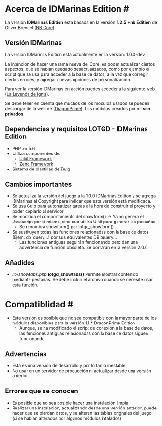 # Acerca de IDMarinas Edition #

La versión **IDMarinas Edition** esta basada en la versión **1.2.5 +nb Edition** de Oliver Brendel ([NB Core](http://nb-core.org)).


## Versión IDMarinas ##

La versión IDMarinas Edition está actualmente en la versión: 1.0.0-dev

La intención de hacer una rama nueva del Core, es poder actualizar ciertos aspectos, que se habian quedado desactualizados, como por ejemplo el script que se usa para acceder a la base de datos, a la vez que corregir ciertos errores, y agregar nuevas opciones de personalización.

Para ver la versión IDMarinas en acción puedes acceder a la siguiente web ([La Leyenda de Ignis](http://dragonverde.infommo.es)).

Se debe tener en cuenta que muchos de los módulos usados se pueden descargar de la web de ([DragonPrime](http://dragonprime.net)). Los módulos creados por mi **son privados**.

## Dependencias y requisitos LOTGD - IDMarinas Edition ##
* PHP >= 5.6
* Utiliza componentes de:
	* [Uikit Framework](http://getuikit.com)
	* [Zend Framework](https://zendframework.github.io)
* Sistema de plantillas de [Twig](http://twig.sensiolabs.org)

## Cambios importantes ##
* Se actualiza la versión del juego a la 1.0.0 IDMarinas Edition y se agrega IDMarinas al Copyright para indicar que esta versión está modificada.
* Se usa Gulp para automatizar tareas a la hora de construir el proyecto y poder copiarlo al servidor
* Se modifica el comportamiento del showform() -> Ya no genera el Javascript por si mismo, sino que utiliza Uikit para generar las pestañas
	* Se renombra showform() por lotgd_showform()
* Se sustituyen todas las funciones relacionadas con la base de datos (Ejem: db_query...) por sus equivalentes DB::query...
	* Las funciones antiguas seguirán funcionando pero dan una advertencia de función obsoleta. Se borrarán en la versión 2.0.0

## Añadidos ##
* *lib/showtabs.php* **lotgd_showtabs()** Permite mostrar contenido mediante pestañas. Se debe incluir el archivo cuando se necesite usar esta función.


# Compatiblidad #
* Esta versión es posible que no sea compatible con la mayor parte de los módulos disponibles para la versión 1.1.* DragonPrime Edition
	* Aunque, se ha modificado el script de conexión a la base de datos, las funciones antiguas relacionadas con la base de datos siguen funcionando.

## Advertencias ##
* Esta es una versión de desarrollo y por lo tanto inestable
* No usar en un servidor de producción ni actualizar desde una versión anterior

## Errores que se conocen ##
* Es posible que no sea posible hacer una instalación limpia
* Realizar una instalación, actualizando desde una versión anterior, puede hacer que se pierdan datos, y se alteren las tablas orignales del juego (si se habian alterados por algunos módulos intalados)